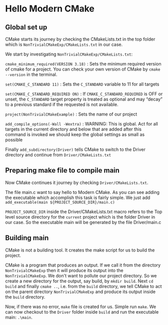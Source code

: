# Hello Modern CMake

## Global set up 

CMake starts its journey by checking the CMakeLists.txt in the top folder
which is `NonTrivialCMakeExp/CMakeLists.txt` in our case. 

We start by investigating `NonTrivialCMakeExp/CMakeLists.txt`:

`cmake_minimum_required(VERSION 3.18)` : Sets the minimum required version of cmake for a project. You can 
check your own version of CMake by `cmake --version` in the terminal.

`set(CMAKE_C_STANDARD 11)` : Sets the `C_STANDARD` variable to 11 for all targets

`set(CMAKE_C_STANDARD_REQUIRED ON)` : If `CMAKE_C_STANDARD_REQUIRED` is OFF or unset, the `C_STANDARD` target property is treated 
as optional and may “decay” to a previous standard if the requested is not available.

`project(NonTrivialCMakeExample)` : Sets the name of our project

`add_compile_options(-Wall -Wextra)` : WARNING: This is global. Act for all targets in the current directory and below that are added after this command is invoked
we should keep the global settings as small as possible



Finally `add_subdirectory(Driver)` tells CMake to switch to the Driver directory and continue from `Driver/CMakeLists.txt`

## Preparing make file to compile main

Now CMake continues it journey by checking `Driver/CMakeLists.txt`.

The file main.c want to say hello to Modern CMake. As you can see
adding the executable which accomplish this task is fairly simple.
We just add `add_executable(main ${PROJECT_SOURCE_DIR}/main.c)` 

`PROJECT_SOURCE_DIR` inside the Driver/CMakeLists.txt macro refers to  the 
Top level source directory for the `current` project which is the folder Driver in our case.
So the executable main will be generated by the file Driver/main.c

## Building main

CMake is not a building tool. It creates the make script for us to build the project.

CMake is a program that produces an output. If we call it from the directory `NonTrivialCMakeExp` then
it will produce its output into the `NonTrivialCMakeExp`. We don't want to pollute our project directory.
So we create a new directory for the output, say build, by `mkdir build`. Next `cd build` and 
finally `cmake ..`, i.e. from the `build` directory, we tell CMake to act on the parent directory `NonTrivialCMakeExp`
and produce its output inside the `build` directory. 

Now, if there was no error, `make` file is created for us. Simple run `make`. We can now checkout to the
`Driver` folder inside `build` and run the executable main: `.\main`. 

